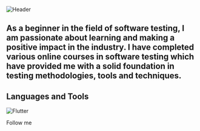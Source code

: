 ![Header](https://github.com/ElenaChadushkina/ElenaChadushkina/blob/main/assets/)

## As a beginner in the field of software testing, I am passionate about learning and making a positive impact in the industry. I have completed various online courses in software testing which have provided me with a solid foundation in testing methodologies, tools and techniques.



## Languages and Tools
![Flutter](https://img.shields.io/badge/Flutter-090909?style=for-the-badge&logo=flutter&logoColor=47C5FB)

Follow me


